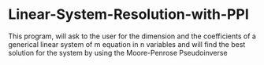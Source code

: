 # Linear-System-Resolution-with-PPI
This program, will ask to the user for the dimension and the coefficients of a generical linear system of m equation in n variables and will find the best solution for the system by using the Moore-Penrose Pseudoinverse  
